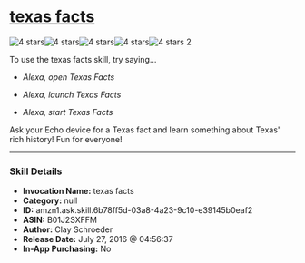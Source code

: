 # [texas facts](http://alexa.amazon.com/#skills/amzn1.ask.skill.6b78ff5d-03a8-4a23-9c10-e39145b0eaf2)
![4 stars](../../images/ic_star_black_18dp_1x.png)![4 stars](../../images/ic_star_black_18dp_1x.png)![4 stars](../../images/ic_star_black_18dp_1x.png)![4 stars](../../images/ic_star_black_18dp_1x.png)![4 stars](../../images/ic_star_border_black_18dp_1x.png) 2

To use the texas facts skill, try saying...

* *Alexa, open Texas Facts*

* *Alexa, launch Texas Facts*

* *Alexa, start Texas Facts*

Ask your Echo device for a Texas fact and learn something about Texas' rich history!  Fun for everyone!

***

### Skill Details

* **Invocation Name:** texas facts
* **Category:** null
* **ID:** amzn1.ask.skill.6b78ff5d-03a8-4a23-9c10-e39145b0eaf2
* **ASIN:** B01J2SXFFM
* **Author:** Clay Schroeder
* **Release Date:** July 27, 2016 @ 04:56:37
* **In-App Purchasing:** No
